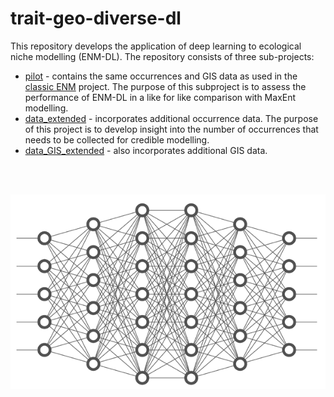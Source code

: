 # trait-geo-diverse-dl

This repository develops the application of deep learning to ecological niche
modelling (ENM-DL). The repository consists of three sub-projects:

- [pilot](pilot) - contains the same occurrences and GIS data as used in the
  [classic ENM](https://github.com/naturalis/trait-geo-diverse-ungulates) project.
  The purpose of this subproject is to assess the performance of ENM-DL in a
  like for like comparison with MaxEnt modelling.
- [data_extended](data_extended) - incorporates additional occurrence data. The
  purpose of this project is to develop insight into the number of occurrences
  that needs to be collected for credible modelling.
- [data_GIS_extended](data_GIS_extended) - also incorporates additional GIS
  data.
 
 <br>
 <br>
 
![](images/deeplearning.png)
